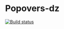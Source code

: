 # Popovers-dz
[![Build status](https://ci.appveyor.com/api/projects/status/ccvqmvssmvw4sr12?svg=true)](https://ci.appveyor.com/project/pvova21/popovers-dz)
